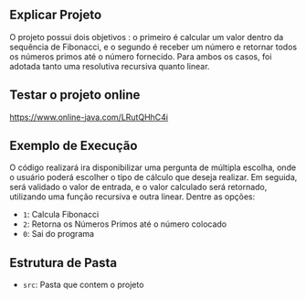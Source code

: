 ## Explicar Projeto

O projeto possui dois objetivos : o primeiro é calcular um valor dentro da sequência de Fibonacci, e o segundo é receber um número e retornar todos os números primos até o número fornecido. Para ambos os casos, foi adotada tanto uma resolutiva recursiva quanto linear.


## Testar o projeto online

https://www.online-java.com/LRutQHhC4i

## Exemplo de Execução 

O código realizará ira disponibilizar uma pergunta de múltipla escolha, onde o usuário poderá escolher o tipo de cálculo que deseja realizar. Em seguida, será validado o valor de entrada, e o valor calculado será retornado, utilizando uma função recursiva e outra linear. Dentre as opções:

- `1`: Calcula Fibonacci
- `2`: Retorna os Números Primos até o número colocado
- `0`: Sai do programa

## Estrutura de Pasta

- `src`: Pasta que contem o projeto



